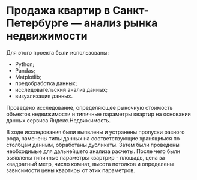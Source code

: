 # Продажа квартир в Санкт-Петербурге — анализ рынка недвижимости

Для этого проекта были использованы:
- Python;
- Pandas; 
- Matplotlib;
- предобработка данных;
- исследовательский анализ данных;
- визуализация данных.

Проведено исследование, определяющее рыночную стоимость объектов недвижимости и типичные параметры квартир на основании данных сервиса Яндекс.Недвижимость.

В ходе исследования были выявлены и устранены пропуски разного рода, заменены типы данных на соответствующие хранящимся по столбцам данным, обработаны дубликаты. Затем были проведены необходимые для дальнейшего анализа расчеты. После чего были выявлены типичные параметры квартрир - площадь, цена за квадратный метр, число комнат, высота потолков и определены зависимости цены квартиры от этих параметров.
